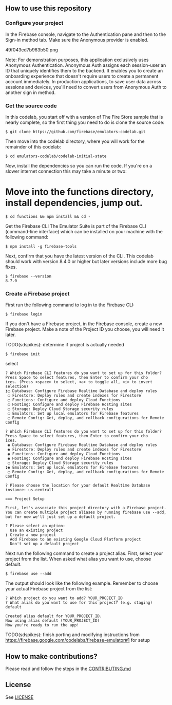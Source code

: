 ## How to use this repository

### Configure your project
In the Firebase console, navigate to the Authentication pane and then to the Sign-in method tab. Make sure the Anonymous provider is enabled.

49f043ed7b963b50.png

Note: For demonstration purposes, this application exclusively uses Anonymous Authentication. Anonymous Auth assigns each session-user an ID that uniquely identifies them to the backend. It enables you to create an onboarding experience that doesn't require users to create a permanent account immediately. In production applications, to save user data across sessions and devices, you'll need to convert users from Anonymous Auth to another sign in method.

### Get the source code
In this codelab, you start off with a version of The Fire Store sample that is nearly complete, so the first thing you need to do is clone the source code:

```
$ git clone https://github.com/firebase/emulators-codelab.git
```
Then move into the codelab directory, where you will work for the remainder of this codelab:

```
$ cd emulators-codelab/codelab-initial-state
```
Now, install the dependencies so you can run the code. If you're on a slower internet connection this may take a minute or two:


# Move into the functions directory, install dependencies, jump out.
```
$ cd functions && npm install && cd -
```
Get the Firebase CLI
The Emulator Suite is part of the Firebase CLI (command-line interface) which can be installed on your machine with the following command:

```
$ npm install -g firebase-tools
```
Next, confirm that you have the latest version of the CLI. This codelab should work with version 8.4.0 or higher but later versions include more bug fixes.

```
$ firebase --version
8.7.0
```
### Create a Firebase project
First run the following command to log in to the Firebase CLI:

```
$ firebase login
```

If you don't have a Firebase project, in the Firebase console, create a new Firebase project. Make a note of the Project ID you choose, you will need it later.

TODO(sdspikes): determine if project is actually needed

```
$ firebase init
```

select
```
? Which Firebase CLI features do you want to set up for this folder? Press Space to select features, then Enter to confirm your cho
ices. (Press <space> to select, <a> to toggle all, <i> to invert selection)
❯◯ Database: Configure Firebase Realtime Database and deploy rules
 ◯ Firestore: Deploy rules and create indexes for Firestore
 ◯ Functions: Configure and deploy Cloud Functions
 ◯ Hosting: Configure and deploy Firebase Hosting sites
 ◯ Storage: Deploy Cloud Storage security rules
 ◯ Emulators: Set up local emulators for Firebase features
 ◯ Remote Config: Get, deploy, and rollback configurations for Remote Config
```

```
? Which Firebase CLI features do you want to set up for this folder? Press Space to select features, then Enter to confirm your cho
ices. 
 ◉ Database: Configure Firebase Realtime Database and deploy rules
 ◉ Firestore: Deploy rules and create indexes for Firestore
 ◉ Functions: Configure and deploy Cloud Functions
 ◉ Hosting: Configure and deploy Firebase Hosting sites
 ◯ Storage: Deploy Cloud Storage security rules
❯◉ Emulators: Set up local emulators for Firebase features
 ◯ Remote Config: Get, deploy, and rollback configurations for Remote Config
 ```

```
? Please choose the location for your default Realtime Database instance: us-central1
```

```
=== Project Setup

First, let's associate this project directory with a Firebase project.
You can create multiple project aliases by running firebase use --add, 
but for now we'll just set up a default project.

? Please select an option: 
  Use an existing project 
❯ Create a new project 
  Add Firebase to an existing Google Cloud Platform project 
  Don't set up a default project 
```

Next run the following command to create a project alias. First, select your project from the list. When asked what alias you want to use, choose default.



```
$ firebase use --add
```
The output should look like the following example. Remember to choose your actual Firebase project from the list:

```
? Which project do you want to add? YOUR_PROJECT_ID
? What alias do you want to use for this project? (e.g. staging) default

Created alias default for YOUR_PROJECT_ID.
Now using alias default (YOUR_PROJECT_ID)
Now you're ready to run the app!
```

TODO(sdspikes): finish porting and modifying instructions from https://firebase.google.com/codelabs/firebase-emulator#1 for setup

## How to make contributions?

Please read and follow the steps in the [CONTRIBUTING.md](CONTRIBUTING.md)


## License

See [LICENSE](LICENSE)
